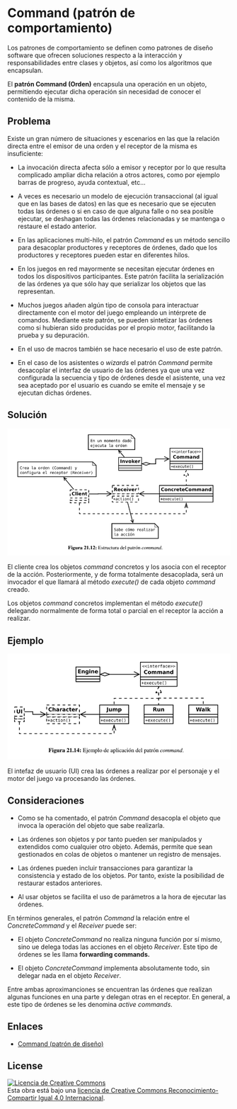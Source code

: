 # Command (patrón de comportamiento)

Los patrones de comportamiento se definen como patrones de diseño software que ofrecen soluciones respecto a la interacción y responsabilidades entre clases y objetos, así como los algoritmos que encapsulan.

El **patrón Command (Orden)** encapsula una operación en un objeto, permitiendo ejecutar dicha operación sin necesidad de conocer el contenido de la misma.

## Problema

Existe un gran número de situaciones y escenarios en las que la relación directa entre el emisor de una orden y el receptor de la misma
es insuficiente:

* La invocación directa afecta sólo a emisor y receptor por lo que resulta complicado ampliar dicha relación a otros actores, como por ejemplo barras de progreso, ayuda contextual, etc...

* A veces es necesario un modelo de ejecución transaccional (al igual que en las bases de datos) en las que es necesario que se ejecuten todas las órdenes o si en caso de que alguna falle o no sea posible ejecutar, se deshagan todas las órdenes relacionadas y se mantenga o restaure el estado anterior.

* En las aplicaciones multi-hilo, el patrón *Command* es un método sencillo para desacoplar productores y receptores de órdenes, dado que los productores y receptores pueden estar en diferentes hilos.

* En los juegos en red mayormente se necesitan ejecutar órdenes en todos los dispositivos participantes. Este patrón facilita la serialización de las órdenes ya que sólo hay que serializar los objetos que las representan.

* Muchos juegos añaden algún tipo de consola para interactuar directamente con el motor del juego empleando un intérprete de comandos. Mediante este patrón, se pueden sintetizar las órdenes como si hubieran sido producidas por el propio motor, facilitando la prueba y su depuración.

* En el uso de macros también se hace necesario el uso de este patrón.

* En el caso de los asistentes o *wizards* el patrón *Command* permite desacoplar el interfaz de usuario de las órdenes ya que una vez configurada la secuencia y tipo de órdenes desde el asistente, una vez sea aceptado por el usuario es cuando se emite el mensaje y se ejecutan dichas órdenes.

## Solución

![Command](example/imgs/Command.png)

El cliente crea los objetos *command* concretos y los asocia con el receptor de la acción. Posteriormente, y de forma totalmente
desacoplada, será un invocador el que llamará al método *execute()* de cada objeto *command* creado.

Los objetos *command* concretos implementan el método *execute()* delegando normalmente de forma total o parcial en el receptor la acción
a realizar.

## Ejemplo

![Command](example/imgs/Command_ex.png)

El intefaz de usuario (UI) crea las órdenes a realizar por el personaje y el motor del juego va procesando las órdenes.

## Consideraciones

* Como se ha comentado, el patrón *Command* desacopla el objeto que invoca la operación del objeto que sabe realizarla.

* Las órdenes son objetos y por tanto pueden ser manipulados y extendidos como cualquier otro objeto. Además, permite que sean gestionados en colas de objetos o mantener un registro de mensajes.

* Las órdenes pueden incluir transacciones para garantizar la consistencia y estado de los objetos. Por tanto, existe la posibilidad de restaurar estados anteriores.

* Al usar objetos se facilita el uso de parámetros a la hora de ejecutar las órdenes.

En términos generales, el patrón *Command* la relación entre el *ConcreteCommand* y el *Receiver* puede ser:

* El objeto *ConcreteCommand* no realiza ninguna función por sí mismo, sino ue delega todas las acciones en el objeto *Receiver*. Este tipo de órdenes se les llama **forwarding commands.**

* El objeto *ConcreteCommand* implementa absolutamente todo, sin delegar nada en el objeto *Receiver*.

Entre ambas aproximanciones se encuentran las órdenes que realizan algunas funciones en una parte y delegan otras en el receptor.
En general, a este tipo de órdenes se les denomina *active commands*.

## Enlaces

* [Command (patrón de diseño)](https://es.wikipedia.org/wiki/Command_%28patr%C3%B3n_de_dise%C3%B1o%29)

## License

[![Licencia de Creative Commons](https://i.creativecommons.org/l/by-sa/4.0/80x15.png)](http://creativecommons.org/licenses/by-sa/4.0/)  
Esta obra está bajo una [licencia de Creative Commons Reconocimiento-Compartir Igual 4.0 Internacional](http://creativecommons.org/licenses/by-sa/4.0/).
